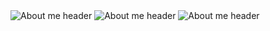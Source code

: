 <picture>
  <source media="(prefers-color-scheme: dark)" srcset="https://media.discordapp.net/attachments/1163013742485831755/1268310072975556648/About_meWhen_Silksong_.png?ex=66abf54d&is=66aaa3cd&hm=9c738e351364a1f8266edb0f6a74bb3f9fe47d0e4b41b719ac1d3d6f8bbc9df9&=&format=webp&quality=lossless&width=1440&height=434">
  <source media="(prefers-color-scheme: light)" srcset="https://media.discordapp.net/attachments/1163013742485831755/1268310511225798848/About_meWhen_Silksong_black.png?ex=66abf5b5&is=66aaa435&hm=4da462e10332e2b0b20cec1e6c7095036c8159f4ab51d74e863d02fbba31a9b6&=&format=webp&quality=lossless&width=1440&height=434">
  <img alt="About me header" src="https://media.discordapp.net/attachments/1163013742485831755/1268310072975556648/About_meWhen_Silksong_.png?ex=66abf54d&is=66aaa3cd&hm=9c738e351364a1f8266edb0f6a74bb3f9fe47d0e4b41b719ac1d3d6f8bbc9df9&=&format=webp&quality=lossless&width=1440&height=434">
</picture>

<picture>
  <source media="(prefers-color-scheme: dark)" srcset="https://media.discordapp.net/attachments/1163013742485831755/1268314079362285691/nocost.png?ex=66abf908&is=66aaa788&hm=8080b97fc5509944d1b91e81df1af2299600af8ada0590a9569e093939ca3b5c&=&format=webp&quality=lossless&width=1440&height=302">
  <source media="(prefers-color-scheme: light)" srcset="https://media.discordapp.net/attachments/1163013742485831755/1268314093409009754/nocostblack.png?ex=66abf90c&is=66aaa78c&hm=ce2a89a2dfa6ace7d53d1561ff58e10ef818d109d9ebad9912faba5ab445f577&=&format=webp&quality=lossless&width=1440&height=302">
  <img alt="About me header" src="https://media.discordapp.net/attachments/1163013742485831755/1268310050888220783/nocost.png?ex=66abf548&is=66aaa3c8&hm=2b185014683b08d828ba015493fcdbf8c69e336a4b8c5cdaee1617e02659aafb&=&format=webp&quality=lossless&width=1440&height=411">
</picture>

<picture>
  <source media="(prefers-color-scheme: dark)" srcset="https://media.discordapp.net/attachments/1163013742485831755/1268314736139829379/divider.png?ex=66abf9a5&is=66aaa825&hm=86a38a64613c1abde9bffe98f0ce333e716d4d3f148ff43dd878d587c9f7bb69&=&format=webp&quality=lossless&width=1440&height=145">
  <source media="(prefers-color-scheme: light)" srcset="https://media.discordapp.net/attachments/1163013742485831755/1268314093409009754/nocostblack.png?ex=66abf90c&is=66aaa78c&hm=ce2a89a2dfa6ace7d53d1561ff58e10ef818d109d9ebad9912faba5ab445f577&=&format=webp&quality=lossless&width=1440&height=302">
  <img alt="About me header" src="https://media.discordapp.net/attachments/1163013742485831755/1268314736139829379/divider.png?ex=66abf9a5&is=66aaa825&hm=86a38a64613c1abde9bffe98f0ce333e716d4d3f148ff43dd878d587c9f7bb69&=&format=webp&quality=lossless&width=1440&height=145">
</picture>
